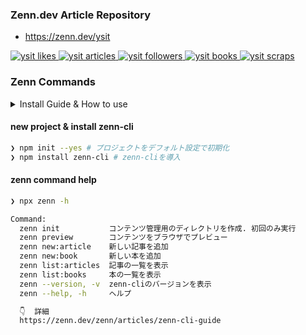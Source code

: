 ### Zenn.dev Article Repository

- https://zenn.dev/ysit

 <!-- Like のバッジ -->
  <a href="https://zenn.dev/ysit">
    <img src="https://zenn.badge.nikaera.com/s/ysit/likes?style=plastic" alt="ysit likes" />
  </a>

  <!-- Articles のバッジ -->
  <a href="https://zenn.dev/ysit/articles">
    <img src="https://zenn.badge.nikaera.com/s/ysit/articles?style=plastic" alt="ysit articles" />
  </a>

  <!-- Followers のバッジ -->
  <a href="https://zenn.dev/ysit/followers">
    <img src="https://zenn.badge.nikaera.com/s/ysit/followers?style=plastic" alt="ysit followers" />
  </a>

  <!-- Books のバッジ -->
  <a href="https://zenn.dev/ysit/books">
    <img src="https://zenn.badge.nikaera.com/s/ysit/books?style=plastic" alt="ysit books" />
  </a>

  <!-- Scraps のバッジ -->
  <a href="https://zenn.dev/ysit/scraps">
    <img src="https://zenn.badge.nikaera.com/s/ysit/scraps?style=plastic" alt="ysit scraps" />
  </a>

### Zenn Commands

<details>
<summary>Install Guide & How to use</summary>

- https://zenn.dev/zenn/articles/install-zenn-cli
- https://zenn.dev/zenn/articles/zenn-cli-guide
</details>

#### new project & install zenn-cli

```bash
❯ npm init --yes # プロジェクトをデフォルト設定で初期化
❯ npm install zenn-cli # zenn-cliを導入
```

#### zenn command help
```zsh
❯ npx zenn -h

Command:
  zenn init           コンテンツ管理用のディレクトリを作成. 初回のみ実行
  zenn preview        コンテンツをブラウザでプレビュー
  zenn new:article    新しい記事を追加
  zenn new:book       新しい本を追加
  zenn list:articles  記事の一覧を表示
  zenn list:books     本の一覧を表示
  zenn --version, -v  zenn-cliのバージョンを表示
  zenn --help, -h     ヘルプ

  👇  詳細
  https://zenn.dev/zenn/articles/zenn-cli-guide
```
